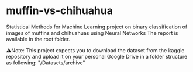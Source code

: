 # muffin-vs-chihuahua
Statistical Methods for Machine Learning project on binary classification of images of muffins and chihuahuas using Neural Networks
The report is available in the root folder.

⚠️Note: This project expects you to download the dataset from the kaggle repository and upload it on your personal Google Drive in a folder structure as following: "/Datasets/archive"
